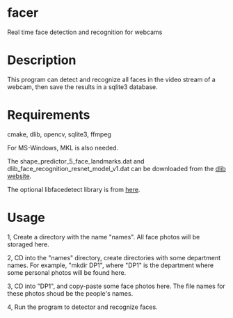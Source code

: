 # facer
Real time face detection and recognition for webcams

# Description
  This program can detect and recognize all faces in the video stream of a webcam, then save the results in a sqlite3 database.

# Requirements
  cmake, dlib, opencv, sqlite3, ffmpeg
  
  For MS-Windows, MKL is also needed.
  
  The shape_predictor_5_face_landmarks.dat and dlib_face_recognition_resnet_model_v1.dat can be downloaded from the [dlib website](http://dlib.net).
  
  The optional libfacedetect library is from [here](https://github.com/ShiqiYu/libfacedetection).
  
# Usage
  1, Create a directory with the name "names". All face photos will be storaged here.
  
  2, CD into the "names" directory, create directories with some department names. For example, "mkdir DP1", where "DP1" is the department where some personal photos will be found here.
  
  3, CD into "DP1", and copy-paste some face photos here. The file names for these photos shoud be the people's names.
  
  4, Run the program to detector and recognize faces.
